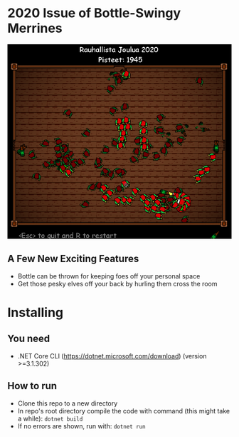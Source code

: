 # 2020 Issue of Bottle-Swingy Merrines

![Screenshot](https://raw.githubusercontent.com/trkks/Joulurauhaa2020/main/jr2020screenshot.png)

## A Few New Exciting Features
- Bottle can be thrown for keeping foes off your personal space
- Get those pesky elves off your back by hurling them cross the room

# Installing

## You need
- .NET Core CLI (https://dotnet.microsoft.com/download) (version >=3.1.302) 

## How to run
- Clone this repo to a new directory
- In repo's root directory compile the code with command (this might take a while): `dotnet build` 
- If no errors are shown, run with: `dotnet run`
